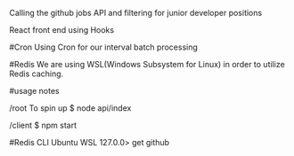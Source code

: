 Calling the github jobs API and filtering for junior developer positions

React front end using Hooks

#Cron
Using Cron for our interval batch processing

#Redis
We are using WSL(Windows Subsystem for Linux) in order to utilize Redis caching.


#usage notes

/root
To spin up
$ node api/index

/client
 $ npm start

#Redis CLI
Ubuntu WSL
127.0.0> get github
